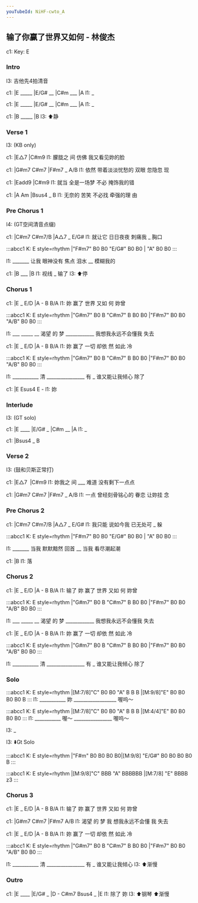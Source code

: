 ```yaml
---
youTubeId: NiHF-cwto_A
---
```


## 输了你赢了世界又如何 - 林俊杰

c1: Key: E

### Intro

l3: 吉他先4拍清音

c1: |E _____ |E/G# __ |C#m ___ |A
l1:  _

c1: |E _____ |E/G# __ |C#m ___ |A
l1:  _

c1: |B _____ |B
l3:           ⬆️静

### Verse 1

l3: (KB only)

c1:       |E△7        |C#m9
l1: 朦胧之 间     仿佛 我又看见妳的脸

c1:     |G#m7           C#m7       |F#m7 _ A/B
l1: 依然 带着淡淡忧愁的 双眼 忽隐忽 现

c1:     |Eadd9          |C#m9
l1: 就当 全是一场梦 不必 掩饰我的错

c1:       |A           Am      |Bsus4 _ B
l1: 无奈的 苦笑 不必找 牵强的理 由

### Pre Chorus 1

l4:            (GT空间清音点缀)

c1:       |C#m7     C#m7/B  |A△7 _  E/G#
l1: 就让它 日日夜夜 刺痛我 _ 胸口

:::abcc1
K: E style=rhythm
|"F#m7" B0 B0 "E/G#" B0 B0 | "A" B0 B0 
:::

l1: _______ 让我 眼神没有 焦点 泪水 __ 模糊我的 

c1: |B   ___ |B
l1:  视线      _ 输了
l3:  ⬆️停

### Chorus 1

c1: |E _ E/D     |A    -    B  B/A
l1:  妳      赢了 世界 又如 何 妳曾

:::abcc1
K: E style=rhythm
|"G#m7" B0 B "C#m7" B B0 B0 |"F#m7" B0 B0 "A/B" B0 B0
:::

l1: ___ _____ __ 渴望  的 梦 ____________ 我想我永远不会懂我 失去


c1: |E _ E/D     |A    -    B  B/A
l1:  妳      赢了 一切 却依 然 如此 冷


:::abcc1
K: E style=rhythm
|"G#m7" B0 B "C#m7" B B0 B0 |"F#m7" B0 B0 "A/B" B0 B0
:::

l1: ___________ 清 ________________ 有 _ 谁又能让我倾心   除了

c1: |E Esus4 E -
l1:  妳

### Interlude

l3: (GT solo)

c1: |E ____ |E/G# _ |C#m __ |A
l1:  _

c1: |Bsus4 _ B

### Verse 2

l3: (鼓和贝斯正常打)

c1:       |E△7        |C#m9
l1: 妳我之 间 ___ 难道 没有剩下一点点

c1:     |G#m7           C#m7       |F#m7 _ A/B
l1: 一点 曾经刻骨铭心的 眷恋 让妳挂 念

### Pre Chorus 2

c1:       |C#m7     C#m7/B    |A△7 _  E/G#
l1: 我只能 说如今我 已无处可 _ 躲

:::abcc1
K: E style=rhythm
|"F#m7" B0 B0 "E/G#" B0 B0 | "A" B0 B0 
:::

l1: _______ 当我 默默黯然 回首 __ 当我 看尽潮起潮

c1: |B
l1:  落

### Chorus 2

c1:     |E _ E/D     |A    -    B  B/A
l1: 输了 妳      赢了 世界 又如 何 妳曾

:::abcc1
K: E style=rhythm
|"G#m7" B0 B "C#m7" B B0 B0 |"F#m7" B0 B0 "A/B" B0 B0
:::

l1: ___ _____ __ 渴望  的 梦 ____________ 我想我永远不会懂我 失去


c1: |E _ E/D     |A    -    B  B/A
l1:  妳      赢了 一切 却依 然 如此 冷


:::abcc1
K: E style=rhythm
|"G#m7" B0 B "C#m7" B B0 B0 |"F#m7" B0 B0 "A/B" B0 B0
:::

l1: ___________ 清 ________________ 有 _ 谁又能让我倾心   除了

### Solo

:::abcc1
K: E style=rhythm
|[M:7/8]"C" B0 B0 "A" B B B |[M:9/8]"E" B0 B0 B0 B0 B
:::
l1: ___________ 妳 __________________  喔呜～

:::abcc1
K: E style=rhythm
|[M:7/8]"C" B0 B0 "A" B B B |[M:4/4]"E" B0 B0 B0 B0
:::
l1: ___________ 喔～ ________________  喔呜～

l3: _

l3: ⬇️Gt Solo

:::abcc1
K: E style=rhythm
|"F#m" B0 B0 B0 B0|[M:9/8] "E/G#" B0 B0 B0 B0 B
:::

:::abcc1
K: E style=rhythm
|[M:9/8]"C" BBB "A" BBBBBB |[M:7/8] "E" BBBB z3
:::

### Chorus 3

c1:     |E _ E/D     |A    -    B  B/A
l1: 输了 妳      赢了 世界 又如 何 妳曾

c1: |G#m7    C#m7  |F#m7           A/B
l1:  渴望 的 梦  我 想我永远不会懂 我 失去


c1: |E _ E/D     |A    -    B  B/A
l1:  妳      赢了 一切 却依 然 如此 冷


:::abcc1
K: E style=rhythm
|"G#m7" B0 B "C#m7" B B0 B0 |"F#m7" B0 B0 "A/B" B0 B0
:::

l1: ___________ 清 ________________ 有 _ 谁又能让我倾心
l3:                                                    ⬆️渐慢

### Outro

c1:     |E  ____ |E/G# _ |D - C#m7  Bsus4 _ |E
l1: 除了 妳
l3:      ⬆️钢琴               ⬆️渐慢
